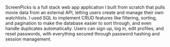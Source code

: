 ScreenPicks is a full stack web app application I built from scratch that pulls movie data from an external API, letting users create and manage their own watchlists. I used SQL to implement CRUD features like filtering, sorting, and pagination to make the database easier to sort through, and even handle duplicates automatically. Users can sign up, log in, edit profiles, and reset passwords, with everything secured through password hashing and session management.
